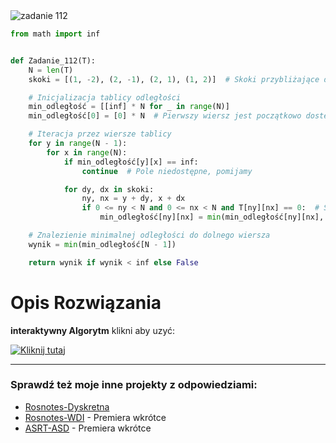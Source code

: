 <picture>
  <source srcset="../../srt/zbior_zadan/112.png" media="(prefers-color-scheme: light)">
  <source srcset="../../srt/zbior_zadan/black_112.png" media="(prefers-color-scheme: dark)">
  <img src="../../srt/zbior_zadan/black_112.png" alt="zadanie 112">
</picture>

```python
from math import inf


def Zadanie_112(T):
    N = len(T)
    skoki = [(1, -2), (2, -1), (2, 1), (1, 2)]  # Skoki przybliżające do dolnego wiersza

    # Inicjalizacja tablicy odległości
    min_odległość = [[inf] * N for _ in range(N)]
    min_odległość[0] = [0] * N  # Pierwszy wiersz jest początkowo dostępny

    # Iteracja przez wiersze tablicy
    for y in range(N - 1):
        for x in range(N):
            if min_odległość[y][x] == inf:
                continue  # Pole niedostępne, pomijamy

            for dy, dx in skoki:
                ny, nx = y + dy, x + dx
                if 0 <= ny < N and 0 <= nx < N and T[ny][nx] == 0:  # Sprawdzamy zakres i brak pułapki
                    min_odległość[ny][nx] = min(min_odległość[ny][nx], min_odległość[y][x] + 1)

    # Znalezienie minimalnej odległości do dolnego wiersza
    wynik = min(min_odległość[N - 1])

    return wynik if wynik < inf else False

```
# Opis Rozwiązania
**interaktywny Algorytm** klikni aby uzyć:

[![Kliknij tutaj](https://github.com/user-attachments/assets/294b95ab-84ce-439f-a1ab-7388accc6187)](https://gieras.pl/asrt/wdi/112)



---
### Sprawdź też moje inne projekty z odpowiedziami:
- [Rosnotes-Dyskretna](https://github.com/kamilGie/Rosnotes-Dyskretna)
- [Rosnotes-WDI](https://github.com/kamilGie/Rosnotes-WDI) - Premiera wkrótce
- [ASRT-ASD](https://github.com/kamilGie/Rosnotes-Dyskretna) - Premiera wkrótce

